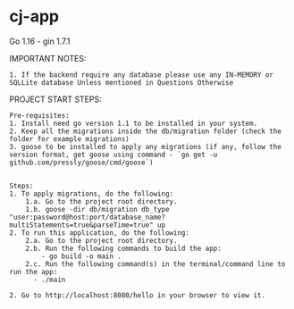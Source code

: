 # cj-app
Go 1.16 - gin 1.7.1

IMPORTANT NOTES:

    1. If the backend require any database please use any IN-MEMORY or SQLLite database Unless mentioned in Questions Otherwise 

PROJECT START STEPS:

    Pre-requisites:
    1. Install need go version 1.1 to be installed in your system.
    2. Keep all the migrations inside the db/migration folder (check the folder for example migrations)
    3. goose to be installed to apply any migrations (if any, follow the version format, get goose using command - `go get -u github.com/pressly/goose/cmd/goose`)


    Steps:
    1. To apply migrations, do the following:
        1.a. Go to the project root directory.
        1.b. goose -dir db/migration db_type "user:password@host:port/database_name?multiStatements=true&parseTime=true" up
    2. To run this application, do the following:
        2.a. Go to the project root directory.
        2.b. Run the following commands to build the app:
        	- go build -o main . 
        2.c. Run the following command(s) in the terminal/command line to run the app:    
          - ./main
    
    2. Go to http://localhost:8080/hello in your browser to view it.
